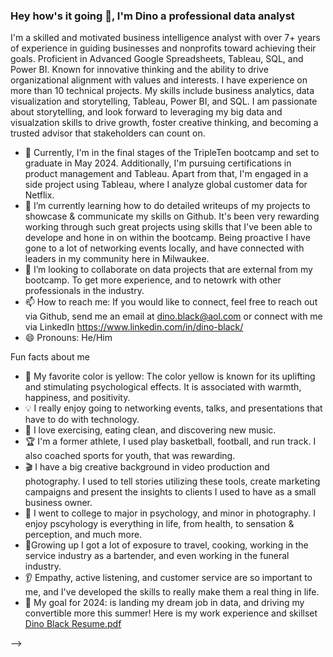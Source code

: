 ### Hey how's it going 👋, I'm Dino a professional data analyst
 I'm a skilled and motivated business intelligence analyst with over 7+ years of experience in guiding businesses and nonprofits toward achieving their goals. Proficient in Advanced Google Spreadsheets, Tableau, SQL, and Power BI. Known for innovative thinking and the ability to drive organizational alignment with values and interests. I have experience on more than 10 technical projects. My skills include business analytics, data visualization and storytelling, Tableau, Power BI, and SQL. I am passionate about storytelling, and look forward to leveraging my big data and visualzation skills to drive growth, foster creative thinking, and becoming a trusted advisor that stakeholders can count on.
                          
- 🔭 Currently, I'm in the final stages of the TripleTen bootcamp and set to graduate in May 2024. Additionally, I'm pursuing certifications in product management and Tableau. Apart from that, I'm engaged in a side project using Tableau, where I analyze global customer data for Netflix.
- 🌱 I’m currently learning how to do detailed writeups of my projects to showcase & communicate my skills on Github. It's been very rewarding working through such great projects using skills that I've been able to develope and hone in on within the bootcamp. Being proactive I have gone to a lot of networking events locally, and have connected with leaders in my community here in Milwaukee.
- 👯 I’m looking to collaborate on data projects that are external from my bootcamp. To get more experience, and to netowrk with other professionals in the industry.
- 📫 How to reach me: If you would like to connect, feel free to reach out via Github, send me an email at dino.black@aol.com or connect with me via LinkedIn https://www.linkedin.com/in/dino-black/
- 😄 Pronouns: He/Him

Fun facts about me
- 🧠 My favorite color is yellow: The color yellow is known for its uplifting and stimulating psychological effects. It is associated with warmth, happiness, and positivity. 
- 💡 I really enjoy going to networking events, talks, and presentations that have to do with technology.
- 🍎 I love exercising, eating clean, and discovering new music.
- 🏆 I'm a former athlete, I used play basketball, football, and run track. I also coached sports for youth, that was rewarding.
- 🎬 I have a big creative background in video production and photography. I used to tell stories utilizing these tools, create marketing campaigns and present the insights to clients I used to have as a small business owner.
- 📘 I went to college to major in psychology, and minor in photography. I enjoy pscyhology is everything in life, from health, to sensation & perception, and much more.
- 🚀Growing up I got a lot of exposure to travel, cooking, working in the service industry as a bartender, and even working in the funeral industry.
- 👂 Empathy, active listening, and customer service are so important to me, and I've developed the skills to really make them a real thing in life.
- 🎯 My goal for 2024: is landing my dream job in data, and driving my convertible more this summer! Here is my work experience and skillset [Dino Black Resume.pdf](https://github.com/Mr-DinoBlack/Mr-DinoBlack/files/15135766/Dino.Black.Resume.pdf)

-->
